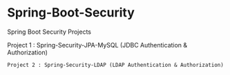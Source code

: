 # Spring-Boot-Security
 Spring Boot Security Projects
 
 Project 1 : Spring-Security-JPA-MySQL (JDBC Authentication & Authorization)																									
 
	Project 2 : Spring-Security-LDAP (LDAP Authentication & Authorization)

